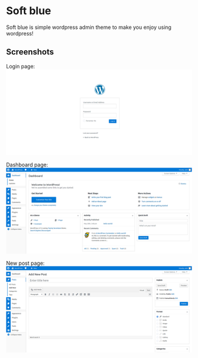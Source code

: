 # Soft blue
Soft blue is simple wordpress admin theme to make you enjoy using wordpress!

## Screenshots
Login page:
![Login](./login.png  "Login")

Dashboard page:
![Dashboard](./dashboard.png  "Dashboard")

New post page:
![Add post](./add-post.png  "Add post")
